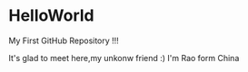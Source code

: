 # HelloWorld
My First GitHub Repository !!!

It's glad to meet here,my unkonw friend :)
I'm Rao form China 
